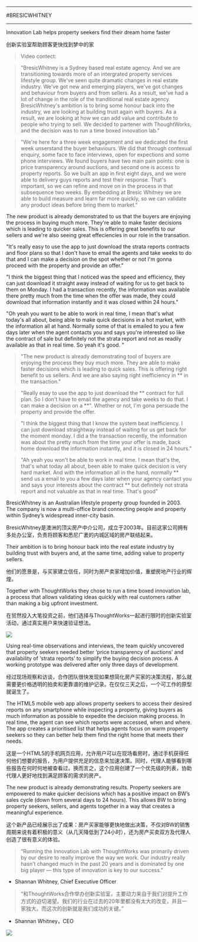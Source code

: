 ___
#BRESICWHITNEY
 ___
 Innovation Lab helps property seekers find their dream home faster
 
 创新实验室帮助顾客更快找到梦中的家
 
 > Video contect:
 
 > "BresicWhitney is a Sydney based real estate agency. And we are  transitioning towards more of an intergrated property services lifestyle group. We've seen quite dramatic changes in real estate industry. We've got new and emerging players, we've got changes and behaviour from buyers and from sellers. As a result, we've had a lot of change in the role of the tranditional real estate agency. BresicWhitney's ambition is to bring some honour back into the industry, we are looking at building trust again with buyers. As a result, we are looking at how we can add value and contribute to people who trying to sell. We decided to partener with ThoughtWorks, and the decision was to run a time boxed innovation lab."
 
 > "We're here for a three week engagement and we dedicated the first week unserstand the buyer behaviours. We did that through contexual enquiry, some face to face interviews, open for expections and some phone interviews. We found buyers have two main pain points: one is price transparency around auctions, and second one is access to property reports. So we built an app in first eight days, and we were able to delivery guys reports and test their response. That's important, so we can refine and move on in the process in that subsequence two weeks. By embedding at Bresic Whitney we are able to build measure and learn far more quickly, so we can validate any product ideas before bring them to market."
 
 The new product is already demonstrated to us that the buyers are enjoying the process in buying much more. They're able to make faster decisions which is leading to quicker sales. This is offering great benefits to our sellers and we're also seeing great effeciencies in our role in the transation.
 
 "It's really easy to use the app to just download the strata reports contracts and floor plans so that I don't have to email the agents and take weeks to do that and I can make a decision on the spot whether or not I'm gonna proceed with the property and provide an offer."
 
 "I think the biggest thing that I noticed was the speed and efficiency, they can just download it straight away instead of waiting for us to get back to them on Monday. I had a transaction recently, the information was available there pretty much from the time when the offer was made, they could download that information instantly and it was closed within 24 hours." 
 
 "Oh yeah you want to be able to work in real time, I mean that's what today's  all about, being able to make quick decisions in a hot market, with the information all at hand. Normally some of that is emailed to you a few days later when the agent contacts you and says you're interested so like the contract of sale but definitely not the strata report and not as readily available as that in real time. So yeah it's good. "
 
 
 
 
 
 > "The new product is already demonstrating tool of buyers are enjoying the process they buy much more. They are able to make faster decisions which is leading to quick sales. This is offering right benefit to us sellers. And we are also saying right inefficiency in ** in the transaction."
 
 > "Really esay to use the app to just download the ** contract for full plan. So I don't have to email the agency and take weeks to do that. I can make a decision on a **". Whether or not, I'm gona persuade the property and provide the offer.
 
 > "I think the biggest thing that I know the system beat inefficiency. I can just download straightway instead of waiting for us get back for the moment monday. I did a the transaction recently, the information was about the pretty much from the time your offer is made, back home download the information instantly, and it is closed in 24 hours."
 
 > "Ah yeah you won't be able to work in real time. I mean that's the, that's what today all about, been able to make quick decision is very hard market. And with the information all in the hand, normally ** send us a email to you a few days later when your agency cantact you and says your interests about the contract ** but definitely not strata report and not valuable as that in real time. That's good"
 
BresicWhitney is an Australian lifestyle property group founded in 2003. The company is now a multi-office brand connecting people and property within Sydney’s widespread inner-city basin.

BresicWhitney是澳洲的顶尖房产中介公司，成立于2003年。目前这家公司拥有多处办公室，负责将顾客和悉尼广袤的内城区域的房产联结起来。

Their ambition is to bring honour back into the real estate industry by building trust with buyers and, at the same time, adding value to property sellers.

他们的愿景是，与买家建立信任，同时为房产卖家增加价值，重塑房地产行业的辉煌。

Together with ThoughtWorks they chose to run a time boxed innovation lab, a process that allows validating ideas quickly with real customers rather than making a big upfront investment.
 
在贸然投入大笔投资之前，他们选择与ThoughtWorks一起进行限时的创新实验室活动，通过真实用户来快速验证想法。
 
 ![](https://67fb162d391b3c725e9d-210fd98f9f4ad5bac2f98cc8e61aaae5.ssl.cf2.rackcdn.com/clients/module_image-29d561b7b52ba7bb13b9e94b039c7ecb.jpeg)
 
Using real-time observations and interviews, the team quickly uncovered that property seekers needed better ‘price transparency of auctions’ and availability of ‘strata reports’ to simplify the buying decision process. A working prototype was delivered after only three days of development.

经过现场观察和访谈，合作团队很快发现如果想简化房产买家的决策流程，那么就需要更价格透明的拍卖和更靠谱的维护记录。在仅仅三天之后，一个可工作的原型就诞生了。

The HTML5 mobile web app allows property seekers to access their desired reports on any smartphone while inspecting a property, giving buyers as much information as possible to expedite the decision making process. In real time, the agent can see which reports were accessed, when and where. The app creates a prioritised list that helps agents focus on warm property seekers so they can better help them find the right home that meets their needs.

这是一个HTML5的手机网页应用，允许用户可以在现场看房时，通过手机获得任何他们想要的报告，为用户提供充足的信息来加速决策。同时，代理人能够看到哪些报告在何时何地被查看过。换而言之，这个应用创建了一个优先级的列表，协助代理人更好地找到满足顾客的需求的房产。

The new product is already demonstrating results. Property seekers are empowered to make quicker decisions which has a positive impact on BW’s sales cycle (down from several days to 24 hours). This allows BW to bring property seekers, sellers, and agents together in a way that creates a meaningful experience.  

这个新产品已经展示出了成果：房产买家能够更快地做出决策，不仅对BW的销售周期来说有着积极的意义（从几天降低到了24小时），还为房产买卖双方及代理人创造了很有意义的体验。

> “Running the Innovation Lab with ThoughtWorks was primarily driven by our desire to really improve the way we work. Our industry really hasn’t changed much in the past 20 years and is dominated by one big player — this type of innovation is key to our success.”
- Shannan Whitney, Chief Executive Officer 

> “和ThoughtWorks合作举办创新实验室，主要动力来自于我们对提升工作方式的迫切渴望。我们的行业在过去的20年里都没有太大的改变，并且一家独大。而这次的创新就是我们成功的关键。”
- Shannan Whitney，CEO

![](https://67fb162d391b3c725e9d-210fd98f9f4ad5bac2f98cc8e61aaae5.ssl.cf2.rackcdn.com/clients/module_image-d1727cc8c1e372031a92c1782a31e726.jpeg)